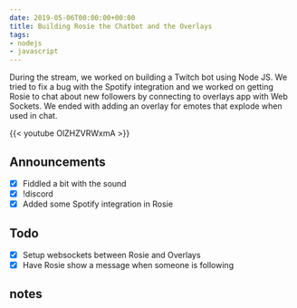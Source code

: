 ```yaml
---
date: 2019-05-06T00:00:00+00:00
title: Building Rosie the Chatbot and the Overlays
tags:
- nodejs
- javascript
---
```


During the stream, we worked on building a Twitch bot using Node JS. We tried to fix a bug with the Spotify integration and we worked on getting Rosie to chat about new followers by connecting to overlays app with Web Sockets. We ended with adding an overlay for emotes that explode when used in chat.

{{< youtube OlZHZVRWxmA >}}

<!--more-->
## Announcements

- [X] Fiddled a bit with the sound
- [X] !discord
- [X] Added some Spotify integration in Rosie

## Todo

- [X] Setup websockets between Rosie and Overlays
- [X] Have Rosie show a message when someone is following

## notes
